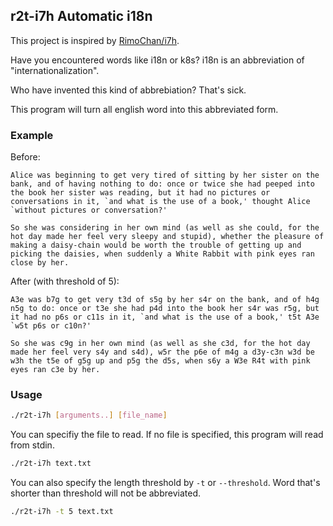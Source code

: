 ## r2t-i7h Automatic i18n
This project is inspired by [RimoChan/i7h](https://github.com/RimoChan/i7h).

Have you encountered words like i18n or k8s? i18n is an abbreviation of "internationalization".

Who have invented this kind of abbrebiation? That's sick.

This program will turn all english word into this abbreviated form.

### Example
Before:
```
Alice was beginning to get very tired of sitting by her sister on the bank, and of having nothing to do: once or twice she had peeped into the book her sister was reading, but it had no pictures or conversations in it, `and what is the use of a book,' thought Alice `without pictures or conversation?'

So she was considering in her own mind (as well as she could, for the hot day made her feel very sleepy and stupid), whether the pleasure of making a daisy-chain would be worth the trouble of getting up and picking the daisies, when suddenly a White Rabbit with pink eyes ran close by her. 
```
After (with threshold of 5):
```
A3e was b7g to get very t3d of s5g by her s4r on the bank, and of h4g n5g to do: once or t3e she had p4d into the book her s4r was r5g, but it had no p6s or c11s in it, `and what is the use of a book,' t5t A3e `w5t p6s or c10n?'

So she was c9g in her own mind (as well as she c3d, for the hot day made her feel very s4y and s4d), w5r the p6e of m4g a d3y-c3n w3d be w3h the t5e of g5g up and p5g the d5s, when s6y a W3e R4t with pink eyes ran c3e by her.
```

### Usage
```bash 
./r2t-i7h [arguments..] [file_name]
```

You can specifiy the file to read. If no file is specified, this program will read from stdin. 
```bash
./r2t-i7h text.txt
```

You can also specify the length threshold by `-t` or `--threshold`. Word that's shorter than threshold will not be abbreviated.
```bash
./r2t-i7h -t 5 text.txt
```
